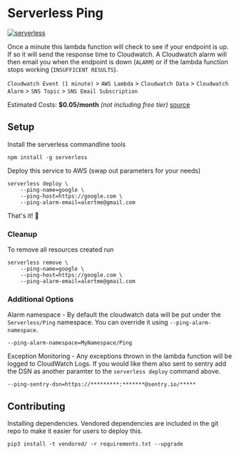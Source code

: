 # Serverless Ping

[![serverless](http://public.serverless.com/badges/v3.svg)](http://www.serverless.com)

Once a minute this lambda function will check to see if your endpoint is up.  If so it will send the response time to Cloudwatch.  A Cloudwatch alarm will then email you when the endpoint is down (`ALARM`) or if the lambda function stops working (`INSUFFICENT RESULTS`).

`Cloudwatch Event (1 minute)` > `AWS Lambda` > `Cloudwatch Data` > `Cloudwatch Alarm` > `SNS Topic` > `SNS Email Subscription`

Estimated Costs: **$0.05/month** *(not including free tier)* [source](https://s3.amazonaws.com/lambda-tools/pricing-calculator.html)

## Setup

Install the serverless commandline tools

```
npm install -g serverless
```

Deploy this service to AWS (swap out parameters for your needs)

```
serverless deploy \
	--ping-name=google \
	--ping-host=https://google.com \
	--ping-alarm-email=alertme@gmail.com
```

That's it! 🎉

### Cleanup

To remove all resources created run

```
serverless remove \
	--ping-name=google \
	--ping-host=https://google.com \
	--ping-alarm-email=alertme@gmail.com
```

### Additional Options

Alarm namespace - By default the cloudwatch data will be put under the `Serverless/Ping` namespace.  You can override it using `--ping-alarm-namespace`.

```
--ping-alarm-namespace=MyNamespace/Ping
```

Exception Monitoring - Any exceptions thrown in the lambda function will be logged to CloudWatch Logs.  If you would like them also sent to sentry add the DSN as another paramter to the `serverless deploy` command above.

```
--ping-sentry-dsn=https://*********:*******@sentry.io/*****
```

## Contributing

Installing dependencies.  Vendored dependencies are included in the git repo to make it easier for users to deploy this.

```
pip3 install -t vendored/ -r requirements.txt --upgrade
```
